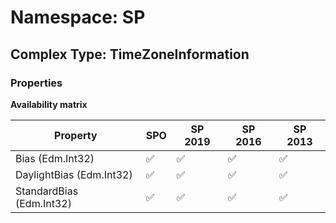 # Namespace: SP

## Complex Type: TimeZoneInformation

### Properties

**Availability matrix**

Property | SPO | SP 2019 | SP 2016 | SP 2013
----------|-----|---------|---------|--------
Bias (Edm.Int32) | ✅ | ✅ | ✅ | ✅
DaylightBias (Edm.Int32) | ✅ | ✅ | ✅ | ✅
StandardBias (Edm.Int32) | ✅ | ✅ | ✅ | ✅
